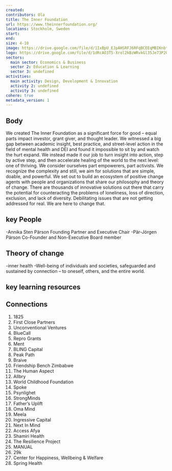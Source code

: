 ```yaml
---
created:
contributors: Ola
title: The Inner Foundation
url: https://www.theinnerfoundation.org/
locations: Stockholm, Sweden
start: 
end: 
size: 4-10
image: https://drive.google.com/file/d/1IxBpU_EJpAHSRFJ6RFqBCEEqMBIKnbtb/view?usp=drive_link
logo: https://drive.google.com/file/d/1dRcAO3T5-Xrol2kBzWRvkGl35Je73P2G/view?usp=drive_link
sectors:
  main sector: Economics & Business
  sector 2: Education & Learning
  sector 3: undefined
activities: 
  main activity: Design, Development & Innovation
  activity 2: undefined
  activity 3: undefined
cohere: true
metadata_version: 1
---
```



## Body

We created The Inner Foundation as a significant force for good – equal parts impact investor, grant giver, and thought leader. We witnessed a big gap between academic insight, best practice, and street-level action in the field of mental health and DEI and found it impossible to sit by and watch the hurt expand. We instead made it our job to turn insight into action, step by active step, and then accelerate healing of the world to the next level: one of thriving. We consider ourselves part empowerers, part activists. We recognize the complexity and still, we aim for solutions that are simple, doable, and powerful. We set out to build an ecosystem of positive change agents with people and organizations that share our philosophy and theory of change. There are thousands of innovative solutions out there that carry the potential for counteracting the problems of loneliness, loss of direction, exclusion, and lack of diversity. Debilitating issues that are not getting addressed for real. We are here to change that.

## key People

-Annika Sten Pärson Founding Partner and Executive Chair 
-Pär-Jörgen Pärson Co-Founder and Non-Executive Board member

## Theory of change

-inner health
-Well-being of individuals and societies, safeguarded and sustained by connection – to oneself, others, and the entire world. 

## key learning resources



## Connections

1. 1825
2. First Close Partners
3. Unconventional Ventures
4. BlueCall
5. Repro Grants
6. Ment
7. BLING Capital
8. Peak Path
9. Braive
10. Friendship Bench Zimbabwe
11. The Human Aspect
12. Allbry
13. World Childhood Foundation
14. Spoke
15. Psynlighet
16. StrongMinds
17. Father’s Uplift
18. Oma Mind
19. Meela
20. Ingressive Capital
21. Next In Mind
22. Access Afya
23. Shamiri Health
24. The Resilience Project
25. MANUAL
26. 29k
27. Center for Happiness, Wellbeing & Welfare
28. Spring Health


